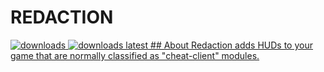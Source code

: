 # REDACTION
<a href="https://github.com/W-OVERFLOW/REDACTION/releases" target="_blank">
<img alt="downloads" src="https://img.shields.io/github/downloads/W-OVERFLOW/REDACTION/total?color=F5C400&style=for-the-badge" /> <img alt="downloads latest" src="https://img.shields.io/github/downloads-pre/W-OVERFLOW/REDACTION/latest/total?color=F5C400&style=for-the-badge" />
## About
Redaction adds HUDs to your game that are normally classified as "cheat-client" modules.
